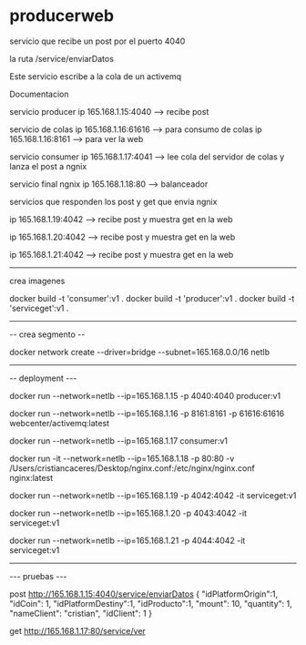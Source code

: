 # producerweb

servicio que recibe un post por el puerto 4040

la ruta /service/enviarDatos

Este servicio escribe a la cola de un activemq


Documentacion


servicio producer
ip 165.168.1.15:4040   --> recibe post

servicio de colas 
ip 165.168.1.16:61616  --> para consumo de colas
ip 165.168.1.16:8161   --> para ver la web

servicio consumer
ip 165.168.1.17:4041  --> lee cola del servidor de colas y lanza el post a ngnix

servicio final ngnix
ip 165.168.1.18:80   --> balanceador 

servicios que responden los post y get que envia ngnix

ip 165.168.1.19:4042    --> recibe post y muestra get en la web

ip 165.168.1.20:4042	--> recibe post y muestra get en la web

ip 165.168.1.21:4042	--> recibe post y muestra get en la web

-------------------------------------------------------------------

crea imagenes

docker build -t 'consumer':v1 .
docker build -t 'producer':v1 .
docker build -t 'serviceget':v1 .


-------------------------------------------------------------------

-- crea segmento --


docker network create --driver=bridge --subnet=165.168.0.0/16 netlb


-------------------------------------------------------------------


-- deployment ---

docker run --network=netlb --ip=165.168.1.15 -p 4040:4040  producer:v1

docker run --network=netlb --ip=165.168.1.16 -p 8161:8161 -p 61616:61616  webcenter/activemq:latest

docker run --network=netlb --ip=165.168.1.17   consumer:v1

docker run -it --network=netlb --ip=165.168.1.18 -p 80:80 -v /Users/cristiancaceres/Desktop/nginx.conf:/etc/nginx/nginx.conf nginx:latest

docker run --network=netlb --ip=165.168.1.19 -p 4042:4042 -it serviceget:v1

docker run --network=netlb --ip=165.168.1.20 -p 4043:4042 -it serviceget:v1

docker run --network=netlb --ip=165.168.1.21 -p 4044:4042 -it serviceget:v1



-------------------------------------------------------------------

--- pruebas ---

post
http://165.168.1.15:4040/service/enviarDatos
{
    "idPlatformOrigin":1,
    "idCoin": 1,
    "idPlatformDestiny":1,
    "idProducto":1,
    "mount": 10,
    "quantity": 1,
    "nameClient": "cristian",
    "idClient": 1 
}



get 
http://165.168.1.17:80/service/ver

